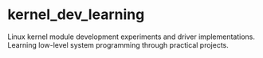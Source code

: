 # kernel_dev_learning
Linux kernel module development experiments and driver implementations. Learning low-level system programming through practical projects.
